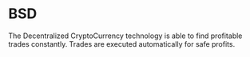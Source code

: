 # BSD
The Decentralized CryptoCurrency technology is able to find profitable trades constantly.  Trades are executed automatically for safe profits.
